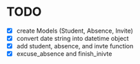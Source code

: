 # TODO

- [x] create Models (Student, Absence, Invite)
- [x] convert date string into datetime object
- [x] add student, absence, and invte function
- [x] excuse_absence and finish_inivte
